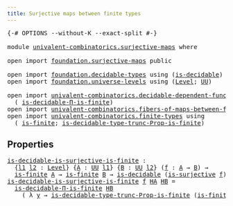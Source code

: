 ```yaml
---
title: Surjective maps between finite types
---
```


<pre class="Agda"><a id="62" class="Symbol">{-#</a> <a id="66" class="Keyword">OPTIONS</a> <a id="74" class="Pragma">--without-K</a> <a id="86" class="Pragma">--exact-split</a> <a id="100" class="Symbol">#-}</a>

<a id="105" class="Keyword">module</a> <a id="112" href="univalent-combinatorics.surjective-maps.html" class="Module">univalent-combinatorics.surjective-maps</a> <a id="152" class="Keyword">where</a>

<a id="159" class="Keyword">open</a> <a id="164" class="Keyword">import</a> <a id="171" href="foundation.surjective-maps.html" class="Module">foundation.surjective-maps</a> <a id="198" class="Keyword">public</a>

<a id="206" class="Keyword">open</a> <a id="211" class="Keyword">import</a> <a id="218" href="foundation.decidable-types.html" class="Module">foundation.decidable-types</a> <a id="245" class="Keyword">using</a> <a id="251" class="Symbol">(</a><a id="252" href="foundation.decidable-types.html#1828" class="Function">is-decidable</a><a id="264" class="Symbol">)</a>
<a id="266" class="Keyword">open</a> <a id="271" class="Keyword">import</a> <a id="278" href="foundation.universe-levels.html" class="Module">foundation.universe-levels</a> <a id="305" class="Keyword">using</a> <a id="311" class="Symbol">(</a><a id="312" href="Agda.Primitive.html#597" class="Postulate">Level</a><a id="317" class="Symbol">;</a> <a id="319" href="foundation-core.universe-levels.html#222" class="Primitive">UU</a><a id="321" class="Symbol">)</a>

<a id="324" class="Keyword">open</a> <a id="329" class="Keyword">import</a> <a id="336" href="univalent-combinatorics.decidable-dependent-function-types.html" class="Module">univalent-combinatorics.decidable-dependent-function-types</a> <a id="395" class="Keyword">using</a>
  <a id="403" class="Symbol">(</a> <a id="405" href="univalent-combinatorics.decidable-dependent-function-types.html#2089" class="Function">is-decidable-Π-is-finite</a><a id="429" class="Symbol">)</a>
<a id="431" class="Keyword">open</a> <a id="436" class="Keyword">import</a> <a id="443" href="univalent-combinatorics.fibers-of-maps-between-finite-types.html" class="Module">univalent-combinatorics.fibers-of-maps-between-finite-types</a>
<a id="503" class="Keyword">open</a> <a id="508" class="Keyword">import</a> <a id="515" href="univalent-combinatorics.finite-types.html" class="Module">univalent-combinatorics.finite-types</a> <a id="552" class="Keyword">using</a>
  <a id="560" class="Symbol">(</a> <a id="562" href="univalent-combinatorics.finite-types.html#3664" class="Function">is-finite</a><a id="571" class="Symbol">;</a> <a id="573" href="univalent-combinatorics.finite-types.html#15139" class="Function">is-decidable-type-trunc-Prop-is-finite</a><a id="611" class="Symbol">)</a>
</pre>
## Properties

<pre class="Agda"><a id="is-decidable-is-surjective-is-finite"></a><a id="641" href="univalent-combinatorics.surjective-maps.html#641" class="Function">is-decidable-is-surjective-is-finite</a> <a id="678" class="Symbol">:</a>
  <a id="682" class="Symbol">{</a><a id="683" href="univalent-combinatorics.surjective-maps.html#683" class="Bound">l1</a> <a id="686" href="univalent-combinatorics.surjective-maps.html#686" class="Bound">l2</a> <a id="689" class="Symbol">:</a> <a id="691" href="Agda.Primitive.html#597" class="Postulate">Level</a><a id="696" class="Symbol">}</a> <a id="698" class="Symbol">{</a><a id="699" href="univalent-combinatorics.surjective-maps.html#699" class="Bound">A</a> <a id="701" class="Symbol">:</a> <a id="703" href="foundation-core.universe-levels.html#222" class="Primitive">UU</a> <a id="706" href="univalent-combinatorics.surjective-maps.html#683" class="Bound">l1</a><a id="708" class="Symbol">}</a> <a id="710" class="Symbol">{</a><a id="711" href="univalent-combinatorics.surjective-maps.html#711" class="Bound">B</a> <a id="713" class="Symbol">:</a> <a id="715" href="foundation-core.universe-levels.html#222" class="Primitive">UU</a> <a id="718" href="univalent-combinatorics.surjective-maps.html#686" class="Bound">l2</a><a id="720" class="Symbol">}</a> <a id="722" class="Symbol">(</a><a id="723" href="univalent-combinatorics.surjective-maps.html#723" class="Bound">f</a> <a id="725" class="Symbol">:</a> <a id="727" href="univalent-combinatorics.surjective-maps.html#699" class="Bound">A</a> <a id="729" class="Symbol">→</a> <a id="731" href="univalent-combinatorics.surjective-maps.html#711" class="Bound">B</a><a id="732" class="Symbol">)</a> <a id="734" class="Symbol">→</a>
  <a id="738" href="univalent-combinatorics.finite-types.html#3664" class="Function">is-finite</a> <a id="748" href="univalent-combinatorics.surjective-maps.html#699" class="Bound">A</a> <a id="750" class="Symbol">→</a> <a id="752" href="univalent-combinatorics.finite-types.html#3664" class="Function">is-finite</a> <a id="762" href="univalent-combinatorics.surjective-maps.html#711" class="Bound">B</a> <a id="764" class="Symbol">→</a> <a id="766" href="foundation.decidable-types.html#1828" class="Function">is-decidable</a> <a id="779" class="Symbol">(</a><a id="780" href="foundation.surjective-maps.html#1905" class="Function">is-surjective</a> <a id="794" href="univalent-combinatorics.surjective-maps.html#723" class="Bound">f</a><a id="795" class="Symbol">)</a>
<a id="797" href="univalent-combinatorics.surjective-maps.html#641" class="Function">is-decidable-is-surjective-is-finite</a> <a id="834" href="univalent-combinatorics.surjective-maps.html#834" class="Bound">f</a> <a id="836" href="univalent-combinatorics.surjective-maps.html#836" class="Bound">HA</a> <a id="839" href="univalent-combinatorics.surjective-maps.html#839" class="Bound">HB</a> <a id="842" class="Symbol">=</a>
  <a id="846" href="univalent-combinatorics.decidable-dependent-function-types.html#2089" class="Function">is-decidable-Π-is-finite</a> <a id="871" href="univalent-combinatorics.surjective-maps.html#839" class="Bound">HB</a>
    <a id="878" class="Symbol">(</a> <a id="880" class="Symbol">λ</a> <a id="882" href="univalent-combinatorics.surjective-maps.html#882" class="Bound">y</a> <a id="884" class="Symbol">→</a> <a id="886" href="univalent-combinatorics.finite-types.html#15139" class="Function">is-decidable-type-trunc-Prop-is-finite</a> <a id="925" class="Symbol">(</a><a id="926" href="univalent-combinatorics.fibers-of-maps-between-finite-types.html#1398" class="Function">is-finite-fib</a> <a id="940" href="univalent-combinatorics.surjective-maps.html#834" class="Bound">f</a> <a id="942" href="univalent-combinatorics.surjective-maps.html#836" class="Bound">HA</a> <a id="945" href="univalent-combinatorics.surjective-maps.html#839" class="Bound">HB</a> <a id="948" href="univalent-combinatorics.surjective-maps.html#882" class="Bound">y</a><a id="949" class="Symbol">))</a>
</pre>